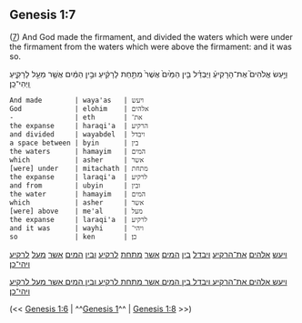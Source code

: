 ## Genesis 1:7

([7](http://biblehub.com/text/genesis/1-7.htm)) And God made the firmament, and divided the waters which were under the firmament from the waters which were above the firmament: and it was so.

וַיַּ֣עַשׂ אֱלֹהִים֮ אֶת־הָרָקִיעַ֒ וַיַּבְדֵּ֗ל בֵּ֤ין הַמַּ֙יִם֙ אֲשֶׁר֙ מִתַּ֣חַת לָרָקִ֔יעַ וּבֵ֣ין הַמַּ֔יִם אֲשֶׁ֖ר מֵעַ֣ל לָרָקִ֑יעַ וַֽיְהִי־כֵֽן׃

	And made        | waya'as   | ויעש
	God             | elohim    | אלהים
	-               | eth       | את־
	the expanse     | haraqi'a  | הרקיע
	and divided     | wayabdel  | ויבדל
	a space between | byin      | בין
	the waters      | hamayim   | המים
	which           | asher     | אשר
	[were] under    | mitachath | מתחת
	the expanse     | laraqi'a  | לרקיע
	and from        | ubyin     | ובין
	the water       | hamayim   | המים
	which           | asher     | אשר
	[were] above    | me'al     | מעל
	the expanse     | laraqi'a  | לרקיע
	and it was      | wayhi     | ויהי־
	so              | ken       | כן׃

[ויעש](/keys/VIOSh) [אלהים](/keys/ALHIM) [את־הרקיע](/keys/ATh-HRQIO) [ויבדל](/keys/VIBDL) [בין](/keys/BIN) [המים](/keys/HMIM) [אשר](/keys/AShR) [מתחת](/keys/MThChTh) [לרקיע](/keys/LRQIO) [ובין](/keys/VBIN) [המים](/keys/HMIM) [אשר](/keys/AShR) [מעל](/keys/MOL) [לרקיע](/keys/LRQIO) [ויהי־כן](/keys/VIHI-KN)׃

[ויעש אלהים את־הרקיע ויבדל בין המים אשר מתחת לרקיע ובין המים אשר מעל לרקיע ויהי־כן](/keys/VIOSh.ALHIM.ATh-HRQIO.VIBDL.BIN.HMIM.AShR.MThChTh.LRQIO.VBIN.HMIM.AShR.MOL.LRQIO.VIHI-KN)׃


(<< [Genesis 1:6](/genesis/1/6) | ^^[Genesis 1](/genesis/1)^^ | [Genesis 1:8](/genesis/1/8) >>)
